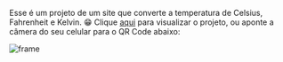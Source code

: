 Esse é um projeto de um site que converte a temperatura de Celsius, Fahrenheit e Kelvin. 😁
Clique <a href="https://gustavozad.github.io/conversor-temperatura/" target="_blank">aqui</a> para visualizar o projeto, ou aponte a câmera do seu celular para o QR Code abaixo:

![frame](https://github.com/GustavoZad/conversor-temperatura/assets/109832524/095f3288-5d37-4f3a-a659-c21ef8d81e8e)
